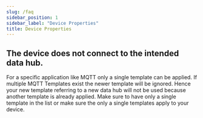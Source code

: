 ```yaml
---
slug: /faq
sidebar_position: 1
sidebar_label: "Device Properties"
title: Device Properties
---
```


## The device does not connect to the intended data hub. 
For a specific application like MQTT only a single template can be applied.
If multiple MQTT Templates exist the newer template will be ignored. Hence your new template referring to a new data hub will not be used because another template is already applied.
Make sure to have only a single template in the list or make sure the only a single templates apply to your device.